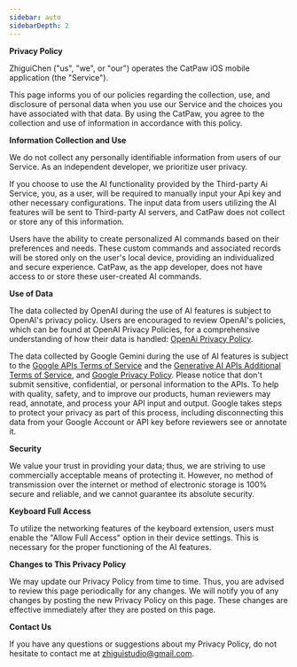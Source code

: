 ```yaml
---
sidebar: auto
sidebarDepth: 2
---
```


**Privacy Policy**

ZhiguiChen ("us", "we", or "our") operates the CatPaw iOS mobile application (the "Service").

This page informs you of our policies regarding the collection, use, and disclosure of personal data when you use our Service and the choices you have associated with that data. By using the CatPaw, you agree to the collection and use of information in accordance with this policy.

**Information Collection and Use**

We do not collect any personally identifiable information from users of our Service. As an independent developer, we prioritize user privacy.

If you choose to use the AI functionality provided by the Third-party Ai Service, you, as a user, will be required to manually input your Api key and other necessary configurations. The input data from users utilizing the AI features will be sent to Third-party AI servers, and CatPaw does not collect or store any of this information.

Users have the ability to create personalized AI commands based on their preferences and needs. These custom commands and associated records will be stored only on the user's local device, providing an individualized and secure experience. CatPaw, as the app developer, does not have access to or store these user-created AI commands.

**Use of Data**

The data collected by OpenAI during the use of AI features is subject to OpenAI's privacy policy. Users are encouraged to review OpenAI's policies, which can be found at OpenAI Privacy Policies, for a comprehensive understanding of how their data is handled: [OpenAi Privacy Policy](https://openai.com/policies/privacy-policy).

The data collected by Google Gemini during the use of AI features is subject to the [Google APIs Terms of Service](https://developers.google.com/terms) and the [Generative AI APIs Additional Terms of Service](https://ai.google.dev/terms), and [Google Privacy Policy](https://policies.google.com/privacy). Please notice that don't submit sensitive, confidential, or personal information to the APIs. To help with quality, safety, and to improve our products, human reviewers may read, annotate, and process your API input and output. Google takes steps to protect your privacy as part of this process, including disconnecting this data from your Google Account or API key before reviewers see or annotate it.

**Security**

We value your trust in providing your data; thus, we are striving to use commercially acceptable means of protecting it. However, no method of transmission over the internet or method of electronic storage is 100% secure and reliable, and we cannot guarantee its absolute security.

**Keyboard Full Access**

To utilize the networking features of the keyboard extension, users must enable the "Allow Full Access" option in their device settings. This is necessary for the proper functioning of the AI features.

**Changes to This Privacy Policy**

We may update our Privacy Policy from time to time. Thus, you are advised to review this page periodically for any changes. We will notify you of any changes by posting the new Privacy Policy on this page. These changes are effective immediately after they are posted on this page.

**Contact Us**

If you have any questions or suggestions about my Privacy Policy, do not hesitate to contact me at [zhiguistudio@gmail.com](mailto:zhiguistudio@gmail.com).


